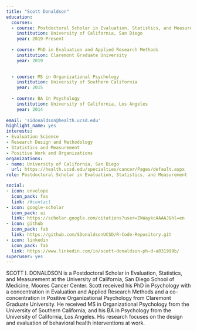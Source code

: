 ```yaml
---
title: "Scott Donaldson"
education:
  courses:
  - course: Postdoctoral Scholar in Evaluation, Statistics, and Measurement
    institution: University of California, San Diego
    year: 2019-Present
    
  - course: PhD in Evaluation and Applied Research Methods
    institution: Claremont Graduate University
    year: 2019

    
  - course: MS in Organizational Psychology
    institution: University of Southern California
    year: 2015
    
  - course: BA in Psychology
    institution: University of California, Los Angeles
    year: 2014
    
email: 'sidonaldson@health.ucsd.edu'
highlight_name: yes
interests:
- Evaluation Science
- Research Design and Methodology
- Statistics and Measurement
- Positive Work and Organizations
organizations:
- name: University of California, San Diego
  url: https://health.ucsd.edu/specialties/cancer/Pages/default.aspx
role: Postdoctoral Scholar in Evaluation, Statistics, and Measurement

social:
- icon: envelope
  icon_pack: fas
  link: /#contact
- icon: google-scholar
  icon_pack: ai
  link: https://scholar.google.com/citations?user=ZkWaykcAAAAJ&hl=en
- icon: github
  icon_pack: fab
  link: https://github.com/SDonaldsonUCSD/R-Code-Repository.git
- icon: linkedin
  icon_pack: fab
  link: https://www.linkedin.com/in/scott-donaldson-ph-d-a031999b/
superuser: yes
---
```


SCOTT I. DONALDSON is a Postdoctoral Scholar in Evaluation, Statistics, and Measurement at the University of California, San Diego School of Medicine, Moores Cancer Center. Scott received his PhD in Psychology with a concentration in Evaluation and Applied Research Methods and a co-concentration in Positive Organizational Psychology from Claremont Graduate University. He received MS in Organizational Psychology from the University of Southern California, and his BA in Psychology from the University of California, Los Angeles. His research focuses on the design and evaluation of behavioral health interventions at work.




